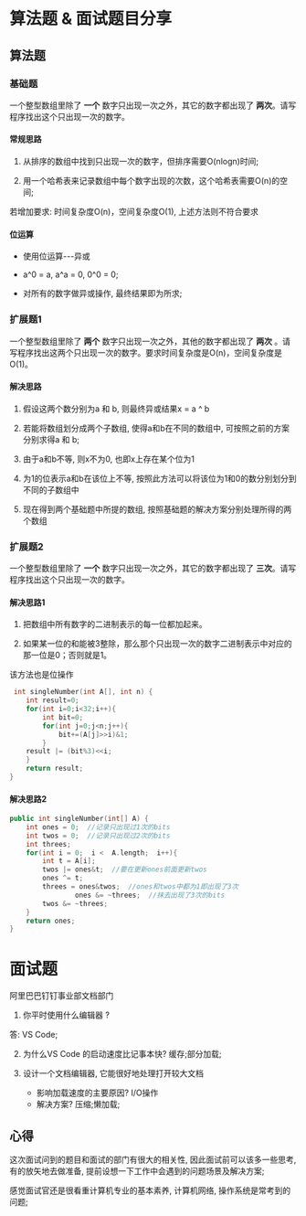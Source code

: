 # 算法题 & 面试题目分享

## 算法题

### 基础题

一个整型数组里除了  __一个__ 数字只出现一次之外，其它的数字都出现了 __两次__。请写程序找出这个只出现一次的数字。

#### 常规思路

1. 从排序的数组中找到只出现一次的数字，但排序需要O(nlogn)时间;

2. 用一个哈希表来记录数组中每个数字出现的次数，这个哈希表需要O(n)的空间;

若增加要求:  时间复杂度O(n)，空间复杂度O(1), 上述方法则不符合要求

#### 位运算

* 使用位运算---异或

* a^0 = a,  a^a = 0, 0^0 = 0;

* 对所有的数字做异或操作, 最终结果即为所求;

### 扩展题1

一个整型数组里除了 __两个__ 数字只出现一次之外，其他的数字都出现了 __两次__ 。请写程序找出这两个只出现一次的数字。要求时间复杂度是O(n)，空间复杂度是O(1)。

#### 解决思路

1. 假设这两个数分别为a 和 b, 则最终异或结果x = a ^ b

2. 若能将数组划分成两个子数组, 使得a和b在不同的数组中, 可按照之前的方案分别求得a 和 b;

3. 由于a和b不等, 则x不为0, 也即x上存在某个位为1

4. 为1的位表示a和b在该位上不等, 按照此方法可以将该位为1和0的数分别划分到不同的子数组中

5. 现在得到两个基础题中所提的数组, 按照基础题的解决方案分别处理所得的两个数组

### 扩展题2

一个整型数组里除了  __一个__ 数字只出现一次之外，其它的数字都出现了 __三次__。请写程序找出这个只出现一次的数字。

#### 解决思路1

1. 把数组中所有数字的二进制表示的每一位都加起来。

2. 如果某一位的和能被3整除，那么那个只出现一次的数字二进制表示中对应的那一位是0；否则就是1。

该方法也是位操作

```c++
 int singleNumber(int A[], int n) {        
	int result=0;        
	for(int i=0;i<32;i++){            
		int bit=0;            
		for(int j=0;j<n;j++){                
			bit+=(A[j]>>i)&1;            
		}            
	result |= (bit%3)<<i;        
	}        
	return result;    
}

```

#### 解决思路2

```c++
public int singleNumber(int[] A) {
	int ones = 0;  //记录只出现过1次的bits        
	int twos = 0;  //记录只出现过2次的bits        
	int threes;        
	for(int i = 0;  i <  A.length;  i++){            
		int t = A[i];            
		twos |= ones&t;  //要在更新ones前面更新twos
		ones ^= t;            
		threes = ones&twos;  //ones和twos中都为1即出现了3次
           		ones &= ~threes;  //抹去出现了3次的bits            
		twos &= ~threes;        
	}        
	return ones; 
}

```

# 面试题

阿里巴巴钉钉事业部文档部门

1. 你平时使用什么编辑器 ?

答: VS Code;

2. 为什么VS Code 的启动速度比记事本快? 缓存;部分加载;

3. 设计一个文档编辑器, 它能很好地处理打开较大文档
    * 影响加载速度的主要原因? I/O操作
    * 解决方案? 压缩;懒加载;

## 心得

这次面试问到的题目和面试的部门有很大的相关性, 因此面试前可以该多一些思考, 有的放矢地去做准备, 提前设想一下工作中会遇到的问题场景及解决方案;

感觉面试官还是很看重计算机专业的基本素养, 计算机网络,  操作系统是常考到的问题;





